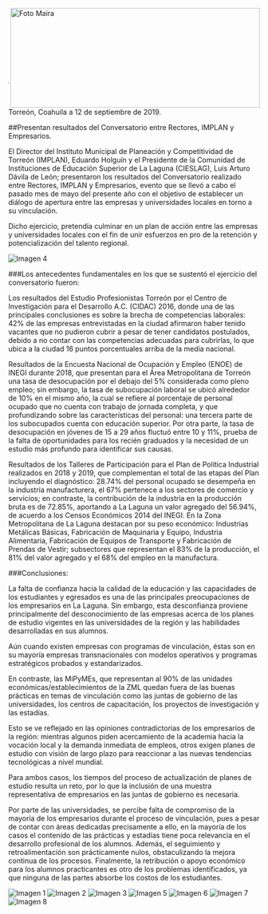 <p>
   <a title="ir a Otras Publicaciones" href="http://www.trcimplan.gob.mx/autores/maira-ivonne-flores-reyes.html"><img class="img-responsive contenido-imagen" src="../imagenes/128/lic-maira-ivonne-flores-reyes-top5.png" align="right" alt="Foto Maira" width="500" height="200"></a>

</p>

</br></br></br></br></br></br></br></br>

---

Torreón, Coahuila a 12 de septiembre de 2019.

##Presentan resultados del Conversatorio entre Rectores, IMPLAN y Empresarios.

El Director del Instituto Municipal de Planeación y Competitividad de Torreón (IMPLAN), Eduardo Holguín y el Presidente de la Comunidad de Instituciones de Educación Superior de La Laguna (CIESLAG), Luis Arturo Dávila de León; presentaron los resultados del Conversatorio realizado entre Rectores, IMPLAN y Empresarios, evento que se llevó a cabo el pasado mes de mayo del presente año con el objetivo de establecer un diálogo de apertura entre las empresas y universidades locales en torno a su vinculación.

Dicho ejercicio, pretendía culminar en un plan de acción entre las empresas y universidades locales con el fin de unir esfuerzos en pro de la retención y potencialización del talento regional.

<img class="img-responsive" src="2019-09-12-resultado-conversatorio-rectores-implan-empresa/imagen4.jpg" alt="Imagen 4">

###Los antecedentes fundamentales en los que se sustentó el ejercicio del conversatorio fueron:

Los resultados del Estudio Profesionistas Torreón por el Centro de Investigación para el Desarrollo A.C. (CIDAC) 2016, donde una de las principales conclusiones es sobre la brecha de competencias laborales: 42% de las empresas entrevistadas en la ciudad afirmaron haber tenido vacantes que no pudieron cubrir a pesar de tener candidatos postulados, debido a no contar con las competencias adecuadas para cubrirlas, lo que ubica a la ciudad 16 puntos porcentuales arriba de la media nacional.

Resultados de la Encuesta Nacional de Ocupación y Empleo (ENOE) de INEGI durante 2018, que presentan para el Área Metropolitana de Torreón una tasa de desocupación por el debajo del 5% considerada como pleno empleo; sin embargo, la tasa de subocupación laboral se ubicó alrededor de 10% en el mismo año, la cual se refiere al porcentaje de personal ocupado que no cuenta con trabajo de jornada completa, y que profundizando sobre las características del personal: una tercera parte de los subocupados cuenta con educación superior. Por otra parte, la tasa de desocupación en jóvenes de 15 a 29 años fluctuó entre 10 y 11%, prueba de la falta de oportunidades para los recién graduados y la necesidad de un estudio más profundo para identificar sus causas.

Resultados de los Talleres de Participación para el Plan de Política Industrial realizados en 2018 y 2019, que complementan el total de las etapas del Plan incluyendo el diagnóstico: 28.74% del personal ocupado se desempeña en la industria manufacturera, el 67% pertenece a los sectores de comercio y servicios; en contraste, la contribución de la industria en la producción bruta es de 72.85%, aportando a La Laguna un valor agregado del 56.94%, de acuerdo a los Censos Económicos 2014 del INEGI. En la Zona Metropolitana de La Laguna destacan por su peso económico: Industrias Metálicas Básicas, Fabricación de Maquinaria y Equipo, Industria Alimentaria, Fabricación de Equipos de Transporte y Fabricación de Prendas de Vestir; subsectores que representan el 83% de la producción, el 81% del valor agregado y el 68% del empleo en la manufactura.

###Conclusiones:

La falta de confianza hacia la calidad de la educación y las capacidades de los estudiantes y egresados es una de las principales preocupaciones de los empresarios en La Laguna. Sin embargo, esta desconfianza proviene principalmente del desconocimiento de las empresas acerca de los planes de estudio vigentes en las universidades de la región y las habilidades desarrolladas en sus alumnos.

Aún cuando existen empresas con programas de vinculación, éstas son en su mayoría empresas transnacionales con modelos operativos y programas estratégicos probados y estandarizados.

En contraste, las MiPyMEs, que representan al 90% de las unidades económicas/establecimientos de la ZML quedan fuera de las buenas prácticas en temas de vinculación como las juntas de gobierno de las universidades, los centros de capacitación, los proyectos de investigación y las estadías.

Esto se ve reflejado en las opiniones contradictorias de los empresarios de la región: mientras algunos piden acercamiento de la academia hacia la vocación local y la demanda inmediata de empleos, otros exigen planes de estudio con visión de largo plazo para reaccionar a las nuevas tendencias tecnológicas a nivel mundial.

Para ambos casos, los tiempos del proceso de actualización de planes de estudio resulta un reto, por lo que la inclusión de una muestra representativa de empresarios en las juntas de gobierno es necesaria.

Por parte de las universidades, se percibe falta de compromiso de la mayoría de los  empresarios durante el proceso de vinculación, pues a pesar de contar con áreas dedicadas precisamente a ello, en la mayoría de los casos el contenido de las prácticas y estadías tiene poca relevancia en el desarrollo profesional de los alumnos. Además, el seguimiento y retroalimentación son prácticamente nulos, obstaculizando la mejora continua de los procesos. Finalmente, la retribución o apoyo económico para los alumnos practicantes es otro de los problemas identificados, ya que ninguna de las partes absorbe los costos de los estudiantes.

<img class="img-responsive" src="2019-09-12-resultado-conversatorio-rectores-implan-empresa/imagen1.jpg" alt="Imagen 1">

<img class="img-responsive" src="2019-09-12-resultado-conversatorio-rectores-implan-empresa/imagen2.jpg" alt="Imagen 2">

<img class="img-responsive" src="2019-09-12-resultado-conversatorio-rectores-implan-empresa/imagen3.jpg" alt="Imagen 3">



<img class="img-responsive" src="2019-09-12-resultado-conversatorio-rectores-implan-empresa/imagen5.jpg" alt="Imagen 5">

<img class="img-responsive" src="2019-09-12-resultado-conversatorio-rectores-implan-empresa/imagen6.jpg" alt="Imagen 6">

<img class="img-responsive" src="2019-09-12-resultado-conversatorio-rectores-implan-empresa/imagen7.jpg" alt="Imagen 7">

<img class="img-responsive" src="2019-09-12-resultado-conversatorio-rectores-implan-empresa/imagen8.jpg" alt="Imagen 8">
